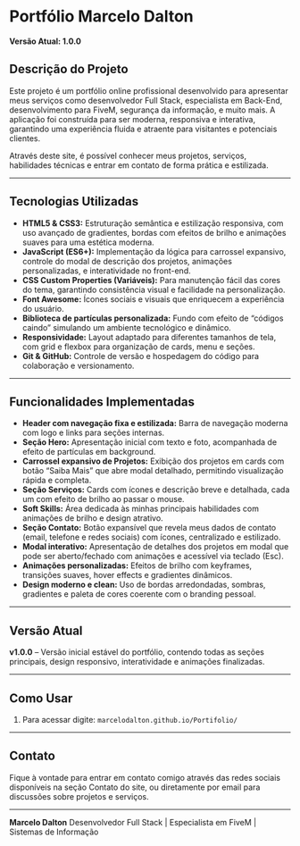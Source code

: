 # Portfólio Marcelo Dalton

**Versão Atual: 1.0.0**

## Descrição do Projeto

Este projeto é um portfólio online profissional desenvolvido para apresentar meus serviços como desenvolvedor Full Stack, especialista em Back-End, desenvolvimento para FiveM, segurança da informação, e muito mais. A aplicação foi construída para ser moderna, responsiva e interativa, garantindo uma experiência fluida e atraente para visitantes e potenciais clientes.

Através deste site, é possível conhecer meus projetos, serviços, habilidades técnicas e entrar em contato de forma prática e estilizada.

---

## Tecnologias Utilizadas

* **HTML5 & CSS3:** Estruturação semântica e estilização responsiva, com uso avançado de gradientes, bordas com efeitos de brilho e animações suaves para uma estética moderna.
* **JavaScript (ES6+):** Implementação da lógica para carrossel expansivo, controle do modal de descrição dos projetos, animações personalizadas, e interatividade no front-end.
* **CSS Custom Properties (Variáveis):** Para manutenção fácil das cores do tema, garantindo consistência visual e facilidade na personalização.
* **Font Awesome:** Ícones sociais e visuais que enriquecem a experiência do usuário.
* **Biblioteca de partículas personalizada:** Fundo com efeito de “códigos caindo” simulando um ambiente tecnológico e dinâmico.
* **Responsividade:** Layout adaptado para diferentes tamanhos de tela, com grid e flexbox para organização de cards, menu e seções.
* **Git & GitHub:** Controle de versão e hospedagem do código para colaboração e versionamento.

---

## Funcionalidades Implementadas

* **Header com navegação fixa e estilizada:** Barra de navegação moderna com logo e links para seções internas.
* **Seção Hero:** Apresentação inicial com texto e foto, acompanhada de efeito de partículas em background.
* **Carrossel expansivo de Projetos:** Exibição dos projetos em cards com botão “Saiba Mais” que abre modal detalhado, permitindo visualização rápida e completa.
* **Seção Serviços:** Cards com ícones e descrição breve e detalhada, cada um com efeito de brilho ao passar o mouse.
* **Soft Skills:** Área dedicada às minhas principais habilidades com animações de brilho e design atrativo.
* **Seção Contato:** Botão expansível que revela meus dados de contato (email, telefone e redes sociais) com ícones, centralizado e estilizado.
* **Modal interativo:** Apresentação de detalhes dos projetos em modal que pode ser aberto/fechado com animações e acessível via teclado (Esc).
* **Animações personalizadas:** Efeitos de brilho com keyframes, transições suaves, hover effects e gradientes dinâmicos.
* **Design moderno e clean:** Uso de bordas arredondadas, sombras, gradientes e paleta de cores coerente com o branding pessoal.

---

## Versão Atual

**v1.0.0** – Versão inicial estável do portfólio, contendo todas as seções principais, design responsivo, interatividade e animações finalizadas.

---

## Como Usar

1. Para acessar digite:
   `marcelodalton.github.io/Portifolio/`

---

## Contato

Fique à vontade para entrar em contato comigo através das redes sociais disponíveis na seção Contato do site, ou diretamente por email para discussões sobre projetos e serviços.

---

**Marcelo Dalton**
Desenvolvedor Full Stack | Especialista em FiveM | Sistemas de Informação
